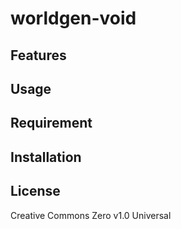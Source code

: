 worldgen-void
==

## Features

## Usage

## Requirement

## Installation

## License
Creative Commons Zero v1.0 Universal
